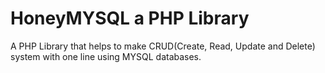 # HoneyMYSQL a PHP Library
A PHP Library that helps to make CRUD(Create, Read, Update and Delete) system with one line using MYSQL databases.
